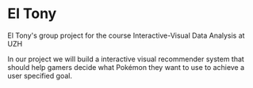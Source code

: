 # El Tony
El Tony's group project for the course Interactive-Visual Data Analysis at UZH

In our project we will build a interactive visual recommender system that should help gamers decide what Pokémon they want to use to achieve a user specified goal.

